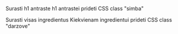 Surasti h1 antraste
h1 antrastei prideti CSS class "simba"

Surasti visas ingredientus
Kiekvienam ingredientui prideti CSS class "darzove"
